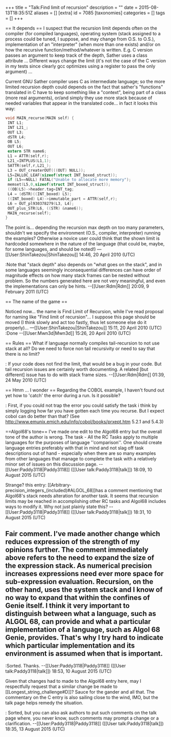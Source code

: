 +++
title = "Talk:Find limit of recursion"
description = ""
date = 2015-08-13T18:35:51Z
aliases = []
[extra]
id = 7085
[taxonomies]
categories = []
tags = []
+++

== It depends ==
I suspect that the recursion limit depends often on the compiler (for compiled languages), operating system (stack assigned to a process could be tuned, I suppose, and may change from O.S. to O.S.), implementation of an "interpreter" (when more than one exists) and/or on how the recursive function/method/whatever is written. E.g. C version passes an argument to keep track of the depth, Sather uses a class attribute ... Different ways change the limit (it's not the case of the C version in my tests since clearly gcc optimizes using a register to pass the only argument) ...

Current GNU Sather compiler uses C as intermediate language; so the more limited recursion depth could depends on the fact that sather's "functions" translated in C have to keep something like a "context", being part of a class (more real arguments), or/and simply they use more stack because of needed variables that appear in the translated code... in fact it looks this way:


```c
void MAIN_recurse(MAIN self) {
 INT L1;
 INT L21_;
 OUT L3;
 dSTR L4;
 OB L5;
 OUT L6;
 extern STR name6;
 L1 = ATTR(self,r);
 L21_=INTPLUS(L1,1); 
 SATTR(self,r,L21_);
 L3 = OUT_createrOUT(((OUT) NULL));
 L5=ZALLOC_LEAF(sizeof(struct INT_boxed_struct));
 if (L5==NULL) FATAL("Unable to allocate more memory");
 memset(L5,0,sizeof(struct INT_boxed_struct));
 ((OB)L5)->header.tag=INT_tag;
 L4 = (dSTR)((INT_boxed) L5);
 ((INT_boxed) L4)->immutable_part = ATTR(self,r);
 L6 = OUT_pl930378279(L3, L4);
 OUT_plus_STR(L6, ((STR) &name6));
 MAIN_recurse(self);
}
```


The point is... depending the recursion max depth on too many parameters, shouldn't we specify the environment (O.S., compiler, interpreter) running the examples? Otherwise a novice user could think that the shown limit is hardcoded somewhere in the nature of the language (that could be, maybe, for some languages, and should be noted!) &mdash;[[User:ShinTakezou|ShinTakezou]] 14:46, 20 April 2010 (UTC)

:Note that "stack depth" also depends on "what goes on the stack", and in some languages seemingly inconsequential differences can have order of magnitude effects on how many stack frames can be nested without problem.  So the numbers generated here are not very meaningful, and even the implementations can only be hints.  --[[User:Rdm|Rdm]] 20:09, 9 February 2011 (UTC)

== The name of the game ==

Noticed now... the name is Find Limit of Recursion, while I've read proposal for naming like "Find limit of recursion"... I suppose this page should be moved (I think slowly and act too fastly, thus let someone else do it properly)... &mdash;[[User:ShinTakezou|ShinTakezou]] 15:11, 20 April 2010 (UTC)
:Done --[[User:Mwn3d|Mwn3d]] 15:26, 20 April 2010 (UTC)

== Rules ==
What if language normally compiles tail-recursion to not use stack at all? Do we need to force non tail recursivity or need to say that there is no limit?

: If your code does not find the limit, that would be a bug in your code.  But tail recursion issues are certainly worth documenting.  A related [but different] issue has to do with stack frame sizes.  --[[User:Rdm|Rdm]] 01:39, 24 May 2010 (UTC)


== Hmm ... I wonder ==
Regarding the COBOL example, I haven't found out yet how to 'catch' the error during a run. Is it possible?

: First, if you could not trap the error you could satisfy the task i think by simply logging how far you have gotten each time you recurse.  But I expect cobol can do better than that?  (See http://www.emunix.emich.edu/info/cobol/books/prxept.htm 5.2.1 and 5.4.3)

==Algol68's tone==
I've made one edit to the Algol68 entry but the overall tone of the author is wrong. The task - All the RC Tasks apply to multiple languages for the purposes of language ''comparison''. One should create language entries preferably with that in mind and not slag off task descriptions out of hand - especially when there are so many examples from other languages that manage to complete the task with a relatively minor set of issues on this discussion page. --[[User:Paddy3118|Paddy3118]] ([[User talk:Paddy3118|talk]]) 18:09, 10 August 2015 (UTC)

Strange? this entry: [[Arbitrary-precision_integers_(included)#ALGOL_68]]has a comment mentioning that Algol68's stack needs alteration for another task. It seems that recursion limits may be reached in accomplishing other RC tasks and Algol68 includes ways to modify it. Why not just plainly state this? --[[User:Paddy3118|Paddy3118]] ([[User talk:Paddy3118|talk]]) 18:31, 10 August 2015 (UTC)

Fair comment.  I've made another change which reduces expression of the strength of my opinions further.   The comment immediately above refers to the need to expand the size of the expression stack.  As numerical precision increases expressions need ever more space for sub-expression evaluation.   Recursion, on the other hand, uses the system stack and I know of no way to expand that within the confines of Genie itself.  I think it very important to distinguish between what a language, such as ALGOL 68, can provide and what a particular implementation of a language, such as Algol 68 Genie, provides.  That's why I try hard to indicate which particular implementation and its environment is assumed when that is important. 
----

:Sorted. Thanks. --[[User:Paddy3118|Paddy3118]] ([[User talk:Paddy3118|talk]]) 18:53, 10 August 2015 (UTC)

Given that changes had to made to the Algol68 entry here, may I respectfully request that a similar change be made to [[Longest_string_challenge#D]]?  Sauce for the gander and all that.   The commentary on the C entry is also sailing close to the wind, IMO, but the talk page helps remedy the situation.

: Sorted, but you can also ask authors to put such comments on the talk page where, you never know, such comments may prompt a change or a clarification. --[[User:Paddy3118|Paddy3118]] ([[User talk:Paddy3118|talk]]) 18:35, 13 August 2015 (UTC)

